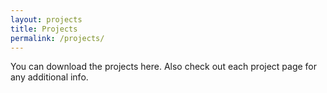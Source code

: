 ```yaml
---
layout: projects
title: Projects
permalink: /projects/
---
```


You can download the projects here. Also check out each project page for any additional info.
